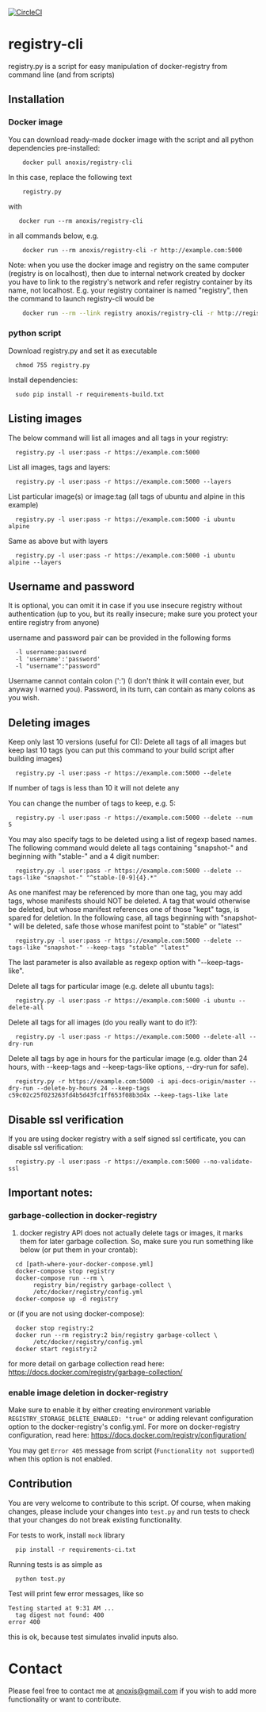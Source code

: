 [![CircleCI](https://circleci.com/gh/andrey-pohilko/registry-cli/tree/master.svg?style=svg&circle-token=5216bf89763aec24bbcd6d15494ea32ffc53d66d)](https://circleci.com/gh/andrey-pohilko/registry-cli/tree/master)

# registry-cli
registry.py is a script for easy manipulation of docker-registry from command line (and from scripts)


## Installation

### Docker image

You can download ready-made docker image with the script and all python dependencies pre-installed:

```
    docker pull anoxis/registry-cli
```

In this case, replace the following text
```
    registry.py
```
   with
```
   docker run --rm anoxis/registry-cli
```
in all commands below, e.g.
```
    docker run --rm anoxis/registry-cli -r http://example.com:5000
```

Note: when you use the docker image and registry on the same computer (registry is on localhost), then due to internal network created by docker you have to link to the registry's network and refer registry container by its name, not localhost.
E.g. your registry container is named "registry",
then the command to launch registry-cli would be
```bash
    docker run --rm --link registry anoxis/registry-cli -r http://registry:5000
```
### python script

Download registry.py and set it as executable
```
  chmod 755 registry.py
```

Install dependencies:
```
  sudo pip install -r requirements-build.txt
```

## Listing images

The below command will list all images and all tags in your registry:
```
  registry.py -l user:pass -r https://example.com:5000
```

List all images, tags and layers:
```
  registry.py -l user:pass -r https://example.com:5000 --layers
```

List particular image(s) or image:tag (all tags of ubuntu and alpine in this example)
```
  registry.py -l user:pass -r https://example.com:5000 -i ubuntu alpine
```

Same as above but with layers
```
  registry.py -l user:pass -r https://example.com:5000 -i ubuntu alpine --layers
```

## Username and password

  It is optional, you can omit it in case if you use insecure registry without authentication (up to you,
  but its really insecure; make sure you protect your entire registry from anyone)

  username and password pair can be provided in the following forms
```
  -l username:password
  -l 'username':'password'
  -l "username":"password"
```
  Username cannot contain colon (':') (I don't think it will contain ever, but anyway I warned you).
  Password, in its turn, can contain as many colons as you wish.


## Deleting images

Keep only last 10 versions (useful for CI):
Delete all tags of all images but keep last 10 tags (you can put this command to your build script
after building images)
```
  registry.py -l user:pass -r https://example.com:5000 --delete
```
  If number of tags is less than 10 it will not delete any

You can change the number of tags to keep, e.g. 5:
```
  registry.py -l user:pass -r https://example.com:5000 --delete --num 5
```

You may also specify tags to be deleted using a list of regexp based names.
The following command would delete all tags containing "snapshot-" and beginning with "stable-" and a 4 digit number:

```
  registry.py -l user:pass -r https://example.com:5000 --delete --tags-like "snapshot-" "^stable-[0-9]{4}.*"
```

As one manifest may be referenced by more than one tag, you may add tags, whose manifests should NOT be deleted.
A tag that would otherwise be deleted, but whose manifest references one of those "kept" tags, is spared for deletion.
In the following case, all tags beginning with "snapshot-" will be deleted, safe those whose manifest point to "stable" or "latest"

```
  registry.py -l user:pass -r https://example.com:5000 --delete --tags-like "snapshot-" --keep-tags "stable" "latest"
```
The last parameter is also available as regexp option with "--keep-tags-like".


Delete all tags for particular image (e.g. delete all ubuntu tags):
```
  registry.py -l user:pass -r https://example.com:5000 -i ubuntu --delete-all
```

Delete all tags for all images (do you really want to do it?):
```
  registry.py -l user:pass -r https://example.com:5000 --delete-all --dry-run
```

Delete all tags by age in hours for the particular image (e.g. older than 24 hours, with --keep-tags and --keep-tags-like options, --dry-run for safe).
```
  registry.py -r https://example.com:5000 -i api-docs-origin/master --dry-run --delete-by-hours 24 --keep-tags c59c02c25f023263fd4b5d43fc1ff653f08b3d4x --keep-tags-like late
```
## Disable ssl verification

If you are using docker registry with a self signed ssl certificate, you can disable ssl verification:
```
  registry.py -l user:pass -r https://example.com:5000 --no-validate-ssl
```


## Important notes:

### garbage-collection in docker-registry
1. docker registry API does not actually delete tags or images, it marks them for later
garbage collection. So, make sure you run something like below
(or put them in your crontab):
```
  cd [path-where-your-docker-compose.yml]
  docker-compose stop registry
  docker-compose run --rm \
       registry bin/registry garbage-collect \
       /etc/docker/registry/config.yml
  docker-compose up -d registry
```
or (if you are not using docker-compose):
```
  docker stop registry:2
  docker run --rm registry:2 bin/registry garbage-collect \
       /etc/docker/registry/config.yml
  docker start registry:2
```
for more detail on garbage collection read here:
   https://docs.docker.com/registry/garbage-collection/

### enable image deletion in docker-registry
Make sure to enable it by either creating environment variable
  `REGISTRY_STORAGE_DELETE_ENABLED: "true"`
or adding relevant configuration option to the docker-registry's config.yml.
For more on docker-registry configuration, read here:
  https://docs.docker.com/registry/configuration/

You may get `Error 405` message from script (`Functionality not supported`) when this option is not enabled.


## Contribution
You are very welcome to contribute to this script. Of course, when making changes,
please include your changes into `test.py` and run tests to check that your changes
do not break existing functionality.

For tests to work, install `mock` library
```
  pip install -r requirements-ci.txt
```

Running tests is as simple as
```
  python test.py
```

Test will print few error messages, like so
```
Testing started at 9:31 AM ...
  tag digest not found: 400
error 400
```
this is ok, because test simulates invalid inputs also.

# Contact

Please feel free to contact me at anoxis@gmail.com if you wish to add more functionality
or want to contribute.
